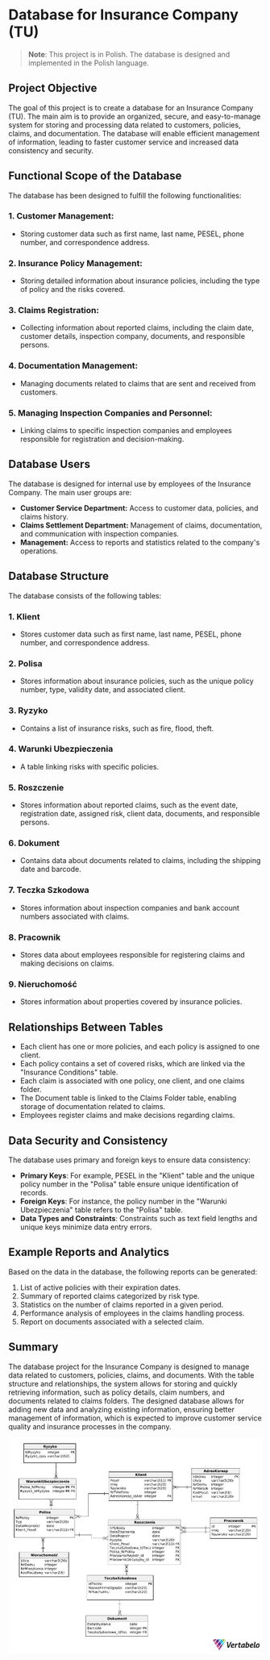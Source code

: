 # Database for Insurance Company (TU)

> **Note**: This project is in Polish. The database is designed and implemented in the Polish language.

## Project Objective
The goal of this project is to create a database for an Insurance Company (TU). The main aim is to provide an organized, secure, and easy-to-manage system for storing and processing data related to customers, policies, claims, and documentation. The database will enable efficient management of information, leading to faster customer service and increased data consistency and security.

## Functional Scope of the Database
The database has been designed to fulfill the following functionalities:

### 1. Customer Management:
- Storing customer data such as first name, last name, PESEL, phone number, and correspondence address.

### 2. Insurance Policy Management:
- Storing detailed information about insurance policies, including the type of policy and the risks covered.

### 3. Claims Registration:
- Collecting information about reported claims, including the claim date, customer details, inspection company, documents, and responsible persons.

### 4. Documentation Management:
- Managing documents related to claims that are sent and received from customers.

### 5. Managing Inspection Companies and Personnel:
- Linking claims to specific inspection companies and employees responsible for registration and decision-making.

## Database Users
The database is designed for internal use by employees of the Insurance Company. The main user groups are:

- **Customer Service Department:** Access to customer data, policies, and claims history.
- **Claims Settlement Department:** Management of claims, documentation, and communication with inspection companies.
- **Management:** Access to reports and statistics related to the company's operations.

## Database Structure
The database consists of the following tables:

### 1. Klient
- Stores customer data such as first name, last name, PESEL, phone number, and correspondence address.

### 2. Polisa
- Stores information about insurance policies, such as the unique policy number, type, validity date, and associated client.

### 3. Ryzyko
- Contains a list of insurance risks, such as fire, flood, theft.

### 4. Warunki Ubezpieczenia
- A table linking risks with specific policies.

### 5. Roszczenie
- Stores information about reported claims, such as the event date, registration date, assigned risk, client data, documents, and responsible persons.

### 6. Dokument
- Contains data about documents related to claims, including the shipping date and barcode.

### 7. Teczka Szkodowa
- Stores information about inspection companies and bank account numbers associated with claims.

### 8. Pracownik
- Stores data about employees responsible for registering claims and making decisions on claims.

### 9. Nieruchomość
- Stores information about properties covered by insurance policies.

## Relationships Between Tables
- Each client has one or more policies, and each policy is assigned to one client.
- Each policy contains a set of covered risks, which are linked via the "Insurance Conditions" table.
- Each claim is associated with one policy, one client, and one claims folder.
- The Document table is linked to the Claims Folder table, enabling storage of documentation related to claims.
- Employees register claims and make decisions regarding claims.

## Data Security and Consistency
The database uses primary and foreign keys to ensure data consistency:

- **Primary Keys**: For example, PESEL in the "Klient" table and the unique policy number in the "Polisa" table ensure unique identification of records.
- **Foreign Keys**: For instance, the policy number in the "Warunki Ubezpieczenia" table refers to the "Polisa" table.
- **Data Types and Constraints**: Constraints such as text field lengths and unique keys minimize data entry errors.

## Example Reports and Analytics
Based on the data in the database, the following reports can be generated:

1. List of active policies with their expiration dates.
2. Summary of reported claims categorized by risk type.
3. Statistics on the number of claims reported in a given period.
4. Performance analysis of employees in the claims handling process.
5. Report on documents associated with a selected claim.

## Summary
The database project for the Insurance Company is designed to manage data related to customers, policies, claims, and documents. With the table structure and relationships, the system allows for storing and quickly retrieving information, such as policy details, claim numbers, and documents related to claims folders. The designed database allows for adding new data and analyzing existing information, ensuring better management of information, which is expected to improve customer service quality and insurance processes in the company.

![Diagram](Towarzystwo_Ubezpieczeniowe-2025-03-28_23-02.png)

